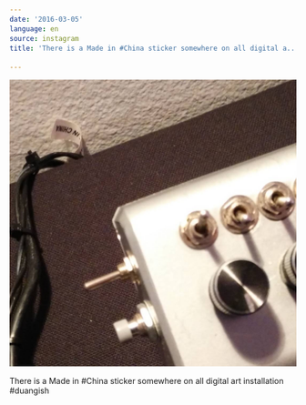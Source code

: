 ```yaml
---
date: '2016-03-05'
language: en
source: instagram
title: 'There is a Made in #China sticker somewhere on all digital a...'

---
```


![](/uploads/instagram/201603/31e2b1e0bce24a631e33d5d111a0cfeb.jpg)

There is a Made in #China sticker somewhere on all digital art installation #duangish
            